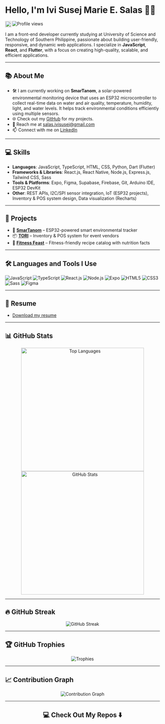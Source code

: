 # Hello, I'm Ivi Susej Marie E. Salas 👋🏻
<a href='https://www.linkedin.com/in/ivi-susej-marie-salas-389383344/'><img align='left' alt="LinkedIn" src="https://img.shields.io/badge/LinkedIn-0A66C2?style=for-the-badge&logo=linkedin&logoColor=white" height="20px"/></a> <img src="https://komarev.com/ghpvc/?username=sosiggg&style=flat-square&color=1a1b26" alt="Profile views" />
<br/>
<br/>
I am a front-end developer currently studying at University of Science and Technology of Southern Philippine, passionate about building user-friendly, responsive, and dynamic web applications. I specialize in **JavaScript**, **React**, and **Flutter**, with a focus on creating high-quality, scalable, and efficient applications.

---

## 📚 About Me
- 🛠️ I am currently working on **SmarTanom**, a solar-powered environmental monitoring device that uses an ESP32 microcontroller to collect real-time data on water and air quality, temperature, humidity, light, and water levels. It helps track environmental conditions efficiently using multiple sensors.
- 🌐 Check out my [GitHub](https://github.com/Sosiggg?tab=repositories) for my projects.
- 📧 Reach me at [salas.ivisusej@gmail.com](mailto:salas.ivisusej@gmail.com)
- 📫 Connect with me on [LinkedIn](https://www.linkedin.com/in/ivi-susej-marie-salas-389383344/)

---

## 💻 Skills
- **Languages**: JavaScript, TypeScript, HTML, CSS, Python, Dart (Flutter)
- **Frameworks & Libraries**: React.js, React Native, Node.js, Express.js, Tailwind CSS, Sass
- **Tools & Platforms**: Expo, Figma, Supabase, Firebase, Git, Arduino IDE, ESP32 DevKit
- **Other**: REST APIs, I2C/SPI sensor integration, IoT (ESP32 projects), Inventory & POS system design, Data visualization (Recharts)

---

## 🚀 Projects

- 🌿 [**SmarTanom**](https://github.com/SmarTanom) – ESP32-powered smart environmental tracker  
- 📦 [**TORI**](https://github.com/Biltin108010/Techno2.0) – Inventory & POS system for event vendors  
- 🥗 [**Fitness Feast**](https://github.com/Sosiggg/fitnessfeast) – Fitness-friendly recipe catalog with nutrition facts

---

## 🛠️ Languages and Tools I Use
 ![JavaScript](https://img.shields.io/badge/JavaScript-FFD700?style=for-the-badge&logo=javascript&logoColor=black)
 ![TypeScript](https://img.shields.io/badge/TypeScript-3178C6?style=for-the-badge&logo=typescript&logoColor=white)
 ![React.js](https://img.shields.io/badge/React-61DAFB?style=for-the-badge&logo=react&logoColor=black)
 ![Node.js](https://img.shields.io/badge/Node.js-339933?style=for-the-badge&logo=node.js&logoColor=white)
 ![Expo](https://img.shields.io/badge/Expo-000020?style=for-the-badge&logo=expo&logoColor=white)
 ![HTML5](https://img.shields.io/badge/HTML5-E34F26?style=for-the-badge&logo=html5&logoColor=white)
 ![CSS3](https://img.shields.io/badge/CSS3-1572B6?style=for-the-badge&logo=css3&logoColor=white)
 ![Sass](https://img.shields.io/badge/Sass-CC6699?style=for-the-badge&logo=sass&logoColor=white)
 ![Figma](https://img.shields.io/badge/Figma-F24E1E?style=for-the-badge&logo=figma&logoColor=white)

---

## 📑 Resume  
- [Download my resume]()

---

## 📊 GitHub Stats

<p align="center">
  <img src="https://github-readme-stats.vercel.app/api/top-langs?username=sosiggg&show_icons=true&locale=en&layout=compact&theme=tokyonight" width="400" alt="Top Languages" />
  <img src="https://github-readme-stats.vercel.app/api?username=sosiggg&show_icons=true&locale=en&theme=tokyonight" width="400" alt="GitHub Stats" />
</p>

---

## 🔥 GitHub Streak

<p align="center">
  <img src="https://github-readme-streak-stats-eight.vercel.app/?user=sosiggg&theme=tokyonight&date_format=M%20j%5B%2C%20Y%5D" alt="GitHub Streak" />
</p>

---

## 🏆 GitHub Trophies

<p align="center">
  <img src="https://github-profile-trophy.vercel.app/?username=sosiggg&theme=tokyonight&column=8&margin-w=5" alt="Trophies" />
</p>

---

## 📈 Contribution Graph

<p align="center">
  <img src="https://github-readme-activity-graph.vercel.app/graph?username=sosiggg&bg_color=1a1b26&color=7aa2f7&line=7dcfff&point=9ece6a&area=true&hide_border=true" alt="Contribution Graph" />

---

<h2  align="center">💻 Check Out My Repos ⬇️ </h2>
</p>



